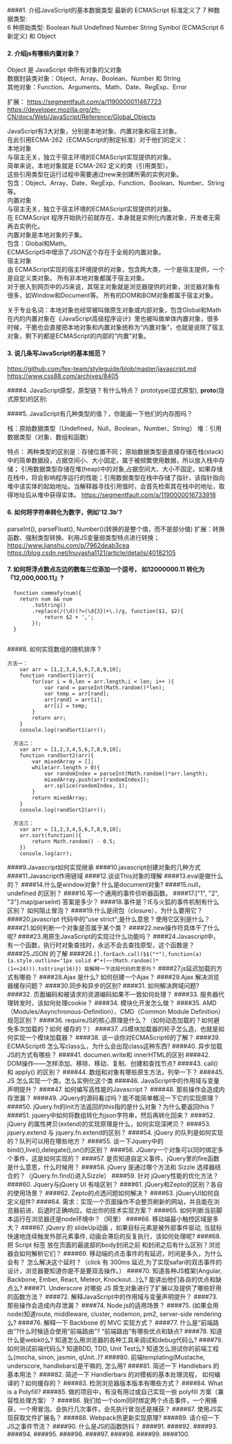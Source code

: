####1. 介绍JavaScript的基本数据类型
    最新的 ECMAScript 标准定义了 7 种数据类型:  
    6 种原始类型:
    Boolean
    Null
    Undefined
    Number
    String
    Symbol (ECMAScript 6 新定义)
    和 Object

#### 2. 介绍js有哪些内置对象？
 Object 是 JavaScript 中所有对象的父对象  
 数据封装类对象：Object、Array、Boolean、Number 和 String  
 其他对象：Function、Arguments、Math、Date、RegExp、Error   

 扩展：
 https://segmentfault.com/a/1190000011467723
 https://developer.mozilla.org/zh-CN/docs/Web/JavaScript/Reference/Global_Objects

 JavaScript有3大对象，分别是本地对象、内置对象和宿主对象。  
在此引用ECMA-262（ECMAScript的制定标准）对于他们的定义：  
本地对象  
与宿主无关，独立于宿主环境的ECMAScript实现提供的对象。  
简单来说，本地对象就是 ECMA-262 定义的类（引用类型）。  
这些引用类型在运行过程中需要通过new来创建所需的实例对象。  
包含：Object、Array、Date、RegExp、Function、Boolean、Number、String等。  
内置对象    
与宿主无关，独立于宿主环境的ECMAScript实现提供的对象。   
在 ECMAScript 程序开始执行前就存在，本身就是实例化内置对象，开发者无需再去实例化。  
内置对象是本地对象的子集。  
包含：Global和Math。  
ECMAScript5中增添了JSON这个存在于全局的内置对象。  
宿主对象    
由 ECMAScript实现的宿主环境提供的对象，包含两大类，一个是宿主提供，一个是自定义类对象。 
所有非本地对象都属于宿主对象。  
对于嵌入到网页中的JS来说，其宿主对象就是浏览器提供的对象，浏览器对象有很多，如Window和Document等。
所有的DOM和BOM对象都属于宿主对象。

关于专业名词：本地对象也经常被叫做原生对象或内部对象，包含Global和Math在内的内置对象在《JavaScript高级程序设计》里也被叫做单体内置对象，很多时候，干脆也会直接把本地对象和内置对象统称为“内置对象”，也就是说除了宿主对象，剩下的都是ECMAScript的内部的“内置”对象。

#### 3. 说几条写JavaScript的基本规范？
https://github.com/fex-team/styleguide/blob/master/javascript.md
https://www.css88.com/archives/8405

####4. JavaScript原型，原型链 ? 有什么特点？
prototype(显式原型), __proto__(隐式原型)的区别:


####5. JavaScript有几种类型的值？，你能画一下他们的内存图吗？

 栈：原始数据类型（Undefined，Null，Boolean，Number、String）
 堆：引用数据类型（对象、数组和函数）

 特点：
 两种类型的区别是：存储位置不同；
 原始数据类型是直接存储在栈(stack)中的简单数据段，占据空间小、大小固定，属于被频繁使用数据，所以放入栈中存储；
 引用数据类型存储在堆(heap)中的对象,占据空间大、大小不固定。如果存储在栈中，将会影响程序运行的性能；引用数据类型在栈中存储了指针，该指针指向堆中该实体的起始地址。当解释器寻找引用值时，会首先检索其在栈中的地址，取得地址后从堆中获得实体。
https://segmentfault.com/a/1190000016733918

#### 6. 如何将字符串转化为数字，例如'12.3b'?
parseInt(), parseFloat(), Number()(转换的是整个值，而不是部分值)
扩展：转换函数、强制类型转换、利用JS变量弱类型特点进行转换；
https://www.jianshu.com/p/7962deab3cea
https://blog.csdn.net/Inuyasha1121/article/details/40182105

#### 7.  如何将浮点数点左边的数每三位添加一个逗号， 如12000000.11 转化为『12,000,000.11』?

```
  function commafy(num){
    return num && num
        .toString()
        .replace(/(\d)(?=(\d{3})+\.)/g, function($1, $2){
            return $2 + ',';
        });
  }


```

####8. 如何实现数组的随机排序？
```
方法一：
    var arr = [1,2,3,4,5,6,7,8,9,10];
    function randSort1(arr){
        for(var i = 0,len = arr.length;i < len; i++ ){
            var rand = parseInt(Math.random()*len);
            var temp = arr[rand];
            arr[rand] = arr[i];
            arr[i] = temp;
        }
        return arr;
    }
    console.log(randSort1(arr));
    
  方法二：
    var arr = [1,2,3,4,5,6,7,8,9,10];
    function randSort2(arr){
        var mixedArray = [];
        while(arr.length > 0){
            var randomIndex = parseInt(Math.random()*arr.length);
            mixedArray.push(arr[randomIndex]);
            arr.splice(randomIndex, 1);
        }
        return mixedArray;
    }
    console.log(randSort2(arr));

  方法三：
    var arr = [1,2,3,4,5,6,7,8,9,10];
    arr.sort(function(){
        return Math.random() - 0.5;
    })
    console.log(arr);
```

####9.Javascript如何实现继承
####10.javascript创建对象的几种方式
####11.Javascript作用链域
####12.谈谈This对象的理解
####13.eval是做什么的？
####14.什么是window对象? 什么是document对象?
####15.null，undefined 的区别？
####16.写一个通用的事件侦听器函数。
####17.["1", "2", "3"].map(parseInt) 答案是多少？
####18.事件是？IE与火狐的事件机制有什么区别？ 如何阻止冒泡？
####19.什么是闭包（closure），为什么要用它？
####20.javascript 代码中的"use strict";是什么意思 ? 使用它区别是什么？
####21.如何判断一个对象是否属于某个类？
####22.new操作符具体干了什么呢?
####23.用原生JavaScript的实现过什么功能吗？
####24.Javascript中，有一个函数，执行时对象查找时，永远不会去查找原型，这个函数是？
####25.JSON 的了解
####26.`[].forEach.call($$("*"),function(a){a.style.outline="1px solid #"+(~~(Math.random()*(1<<24))).toString(16)}) 能解释一下这段代码的意思吗？`
####27.js延迟加载的方式有哪些？
####28.Ajax 是什么? 如何创建一个Ajax？
####29.Ajax 解决浏览器缓存问题？
####30.同步和异步的区别?
####31. 如何解决跨域问题?
####32. 页面编码和被请求的资源编码如果不一致如何处理？
####33. 服务器代理转发时，该如何处理cookie？
####34. 模块化开发怎么做？
####35. AMD（Modules/Asynchronous-Definition）、CMD（Common Module Definition）规范区别？
####36. requireJS的核心原理是什么？（如何动态加载的？如何避免多次加载的？如何 缓存的？）
####37. JS模块加载器的轮子怎么造，也就是如何实现一个模块加载器？
####38. 谈一谈你对ECMAScript6的了解？
####39. ECMAScript6 怎么写class么，为什么会出现class这种东西?
####40. 异步加载JS的方式有哪些？
####41. documen.write和 innerHTML的区别
####42. DOM操作——怎样添加、移除、移动、复制、创建和查找节点?
####43. call() 和 apply() 的区别？
####44. 数组和对象有哪些原生方法，列举一下？
####45. JS 怎么实现一个类。怎么实例化这个类
####46. JavaScript中的作用域与变量声明提升？
####47. 如何编写高性能的Javascript？
####48. 那些操作会造成内存泄漏？
####49. JQuery的源码看过吗？能不能简单概况一下它的实现原理？
####50. jQuery.fn的init方法返回的this指的是什么对象？为什么要返回this？
####51. jquery中如何将数组转化为json字符串，然后再转化回来？
####52. jQuery 的属性拷贝(extend)的实现原理是什么，如何实现深拷贝？
####53. jquery.extend 与 jquery.fn.extend的区别？
####54. jQuery 的队列是如何实现的？队列可以用在哪些地方？
####55. 谈一下Jquery中的bind(),live(),delegate(),on()的区别？
####56. JQuery一个对象可以同时绑定多个事件，这是如何实现的？
####57. 是否知道自定义事件。jQuery里的fire函数是什么意思，什么时候用？
####58. jQuery 是通过哪个方法和 Sizzle 选择器结合的？（jQuery.fn.find()进入Sizzle）
####59. 针对 jQuery性能的优化方法？
####60. Jquery与jQuery UI 有啥区别？
####61. jQuery和Zepto的区别？各自的使用场景？
####62. Zepto的点透问题如何解决？
####63. jQueryUI如何自定义组件?
####64. 需求：实现一个页面操作不会整页刷新的网站，并且能在浏览器前进、后退时正确响应。给出你的技术实现方案？
####65. 如何判断当前脚本运行在浏览器还是node环境中？（阿里）
####66. 移动端最小触控区域是多大？
####67. jQuery 的 slideUp动画 ，如果目标元素是被外部事件驱动, 当鼠标快速地连续触发外部元素事件, 动画会滞后的反复执行，该如何处理呢?
####68. 把 Script 标签 放在页面的最底部的body封闭之前 和封闭之后有什么区别？浏览器会如何解析它们？
####69. 移动端的点击事件的有延迟，时间是多久，为什么会有？ 怎么解决这个延时？（click 有 300ms 延迟,为了实现safari的双击事件的设计，浏览器要知道你是不是要双击操作。）
####70. 知道各种JS框架(Angular, Backbone, Ember, React, Meteor, Knockout...)么? 能讲出他们各自的优点和缺点么?
####71. Underscore 对哪些 JS 原生对象进行了扩展以及提供了哪些好用的函数方法？
####72. 解释JavaScript中的作用域与变量声明提升？
####73. 那些操作会造成内存泄漏？
####74. Node.js的适用场景？
####75. (如果会用node)知道route, middleware, cluster, nodemon, pm2, server-side rendering么?
####76. 解释一下 Backbone 的 MVC 实现方式？
####77. 什么是“前端路由”?什么时候适合使用“前端路由”? “前端路由”有哪些优点和缺点?
####78. 知道什么是webkit么? 知道怎么用浏览器的各种工具来调试和debug代码么?
####79. 如何测试前端代码么? 知道BDD, TDD, Unit Test么? 知道怎么测试你的前端工程么(mocha, sinon, jasmin, qUnit..)?
####80. 前端templating(Mustache, underscore, handlebars)是干嘛的, 怎么用?
####81. 简述一下 Handlebars 的基本用法？
####82. 简述一下 Handlerbars 的对模板的基本处理流程， 如何编译的？如何缓存的？
####83. 检测浏览器版本版本有哪些方式？
####84. What is a Polyfill?
####85. 做的项目中，有没有用过或自己实现一些 polyfill 方案（兼容性处理方案）？
####86. 我们给一个dom同时绑定两个点击事件，一个用捕获，一个用冒泡。会执行几次事件，会先执行冒泡还是捕获？
####87. 使用JS实现获取文件扩展名？
####88. Webpack热更新实现原理?
####89. 请介绍一下JS之事件节流？
####90. 什么是JS的函数防抖？
####91.
####92.
####93.
####94.
####95.
####96.
####97.
####98.
####99.
####100.



